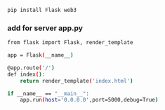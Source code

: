 ```sh
pip install Flask web3
```

### add for server app.py
```sh
from flask import Flask, render_template

app = Flask(__name__)

@app.route('/')
def index():
    return render_template('index.html')

if __name__ == "__main__":
    app.run(host='0.0.0.0',port=5000,debug=True)
```
